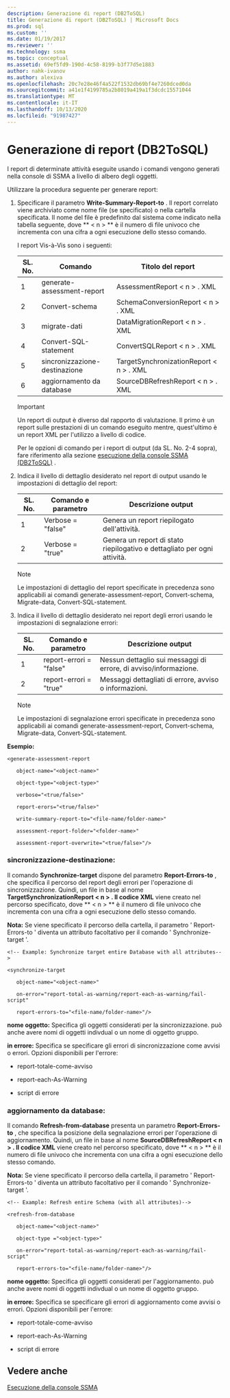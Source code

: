 ```yaml
---
description: Generazione di report (DB2ToSQL)
title: Generazione di report (DB2ToSQL) | Microsoft Docs
ms.prod: sql
ms.custom: ''
ms.date: 01/19/2017
ms.reviewer: ''
ms.technology: ssma
ms.topic: conceptual
ms.assetid: 69ef5fd9-190d-4c58-8199-b3f77d5e1883
author: nahk-ivanov
ms.author: alexiva
ms.openlocfilehash: 20c7e28e46f4a522f1532db69bf4e7260dced0da
ms.sourcegitcommit: a41e1f4199785a2b8019a419a1f3dcdc15571044
ms.translationtype: MT
ms.contentlocale: it-IT
ms.lasthandoff: 10/13/2020
ms.locfileid: "91987427"
---
```

# <a name="generating-reports-db2tosql"></a>Generazione di report (DB2ToSQL)
I report di determinate attività eseguite usando i comandi vengono generati nella console di SSMA a livello di albero degli oggetti.  
  
Utilizzare la procedura seguente per generare report:  
  
1.  Specificare il parametro **Write-Summary-Report-to** . Il report correlato viene archiviato come nome file (se specificato) o nella cartella specificata. Il nome del file è predefinito dal sistema come indicato nella tabella seguente, dove ** &lt; n &gt; ** è il numero di file univoco che incrementa con una cifra a ogni esecuzione dello stesso comando.  
  
    I report Vis-à-Vis sono i seguenti:  
  
    |SL. No.|Comando|Titolo del report|  
    |-|-|-|  
    |1|generate-assessment-report|AssessmentReport &lt; n &gt; . XML|  
    |2|Convert-schema|SchemaConversionReport &lt; n &gt; . XML|  
    |3|migrate-dati|DataMigrationReport &lt; n &gt; . XML|  
    |4|Convert-SQL-statement|ConvertSQLReport &lt; n &gt; . XML|  
    |5|sincronizzazione-destinazione|TargetSynchronizationReport &lt; n &gt; . XML|  
    |6|aggiornamento da database|SourceDBRefreshReport &lt; n &gt; . XML|  
  
    > [!IMPORTANT]  
    > Un report di output è diverso dal rapporto di valutazione. Il primo è un report sulle prestazioni di un comando eseguito mentre, quest'ultimo è un report XML per l'utilizzo a livello di codice.  
  
    Per le opzioni di comando per i report di output (da SL. No. 2-4 sopra), fare riferimento alla sezione [esecuzione della console SSMA &#40;DB2ToSQL&#41;](../../ssma/db2/executing-the-ssma-console-db2tosql.md) .  
  
2.  Indica il livello di dettaglio desiderato nel report di output usando le impostazioni di dettaglio del report:  
  
    |SL. No.|Comando e parametro|Descrizione output|  
    |-|-|-|  
    |1|Verbose = "false"|Genera un report riepilogato dell'attività.|  
    |2|Verbose = "true"|Genera un report di stato riepilogativo e dettagliato per ogni attività.|  
  
    > [!NOTE]  
    > Le impostazioni di dettaglio del report specificate in precedenza sono applicabili ai comandi generate-assessment-report, Convert-schema, Migrate-data, Convert-SQL-statement.  
  
3.  Indica il livello di dettaglio desiderato nei report degli errori usando le impostazioni di segnalazione errori:  
  
    |SL. No.|Comando e parametro|Descrizione output|  
    |-|-|-|  
    |1|report-errori = "false"|Nessun dettaglio sui messaggi di errore, di avviso/informazione.|  
    |2|report-errori = "true"|Messaggi dettagliati di errore, avviso o informazioni.|  
  
    > [!NOTE]  
    > Le impostazioni di segnalazione errori specificate in precedenza sono applicabili ai comandi generate-assessment-report, Convert-schema, Migrate-data, Convert-SQL-statement.  
  
**Esempio:**  
  
```  
<generate-assessment-report  
  
   object-name="<object-name>"  
  
   object-type="<object-type>"  
  
   verbose="<true/false>"  
  
   report-erors="<true/false>"  
  
   write-summary-report-to="<file-name/folder-name>"  
  
   assessment-report-folder="<folder-name>"  
  
   assessment-report-overwrite="<true/false>"/>  
```  
  
### <a name="synchronize-target"></a>sincronizzazione-destinazione:  
Il comando **Synchronize-target** dispone del parametro **Report-Errors-to** , che specifica il percorso del report degli errori per l'operazione di sincronizzazione. Quindi, un file in base al nome **TargetSynchronizationReport &lt; n &gt; . Il codice XML** viene creato nel percorso specificato, dove ** &lt; n &gt; ** è il numero di file univoco che incrementa con una cifra a ogni esecuzione dello stesso comando.  
  
**Nota:** Se viene specificato il percorso della cartella, il parametro ' Report-Errors-to ' diventa un attributo facoltativo per il comando ' Synchronize-target '.  
  
```  
<!-- Example: Synchronize target entire Database with all attributes-->  
  
<synchronize-target  
  
   object-name="<object-name>"  
  
   on-error="report-total-as-warning/report-each-as-warning/fail-script"  
  
   report-errors-to="<file-name/folder-name>"/>  
```  
**nome oggetto:** Specifica gli oggetti considerati per la sincronizzazione. può anche avere nomi di oggetti indivdual o un nome di oggetto gruppo.  
  
**in errore:** Specifica se specificare gli errori di sincronizzazione come avvisi o errori. Opzioni disponibili per l'errore:  
  
-   report-totale-come-avviso  
  
-   report-each-As-Warning  
  
-   script di errore  
  
### <a name="refresh-from-database"></a>aggiornamento da database:  
Il comando **Refresh-from-database** presenta un parametro **Report-Errors-to** , che specifica la posizione della segnalazione errori per l'operazione di aggiornamento. Quindi, un file in base al nome **SourceDBRefreshReport &lt; n &gt; . Il codice XML** viene creato nel percorso specificato, dove ** &lt; n &gt; ** è il numero di file univoco che incrementa con una cifra a ogni esecuzione dello stesso comando.  
  
**Nota:** Se viene specificato il percorso della cartella, il parametro ' Report-Errors-to ' diventa un attributo facoltativo per il comando ' Synchronize-target '.  
  
```  
<!-- Example: Refresh entire Schema (with all attributes)-->  
  
<refresh-from-database  
  
   object-name="<object-name>"  
  
   object-type ="<object-type>"  
  
   on-error="report-total-as-warning/report-each-as-warning/fail-script"  
  
   report-errors-to="<file-name/folder-name>"/>  
```  
**nome oggetto:** Specifica gli oggetti considerati per l'aggiornamento. può anche avere nomi di oggetti indivdual o un nome di oggetto gruppo.  
  
**in errore:** Specifica se specificare gli errori di aggiornamento come avvisi o errori. Opzioni disponibili per l'errore:  
  
-   report-totale-come-avviso  
  
-   report-each-As-Warning  
  
-   script di errore  
  
## <a name="see-also"></a>Vedere anche  
[Esecuzione della console SSMA](./executing-the-ssma-console-db2tosql.md)  
